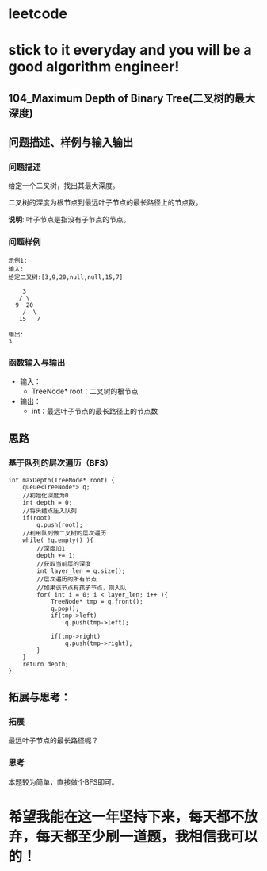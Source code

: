 # leetcode
# stick to it everyday and you will be a good algorithm engineer!
## 104_Maximum Depth of Binary Tree(二叉树的最大深度)
## 问题描述、样例与输入输出

### 问题描述

给定一个二叉树，找出其最大深度。

二叉树的深度为根节点到最远叶子节点的最长路径上的节点数。

__说明__: 叶子节点是指没有子节点的节点。

### 问题样例

	示例1:
	输入: 
	给定二叉树:[3,9,20,null,null,15,7]
	
		3
	   / \
	  9  20
	    /  \
	   15   7
	  
	输出: 
	3
	
### 函数输入与输出

* 输入：
	* TreeNode* root：二叉树的根节点
* 输出：
	* int：最远叶子节点的最长路径上的节点数

## 思路	
### 基于队列的层次遍历（BFS）

	int maxDepth(TreeNode* root) {
        queue<TreeNode*> q;
        //初始化深度为0
        int depth = 0;
        //将头结点压入队列
        if(root) 
            q.push(root);
        //利用队列做二叉树的层次遍历
        while( !q.empty() ){
            //深度加1
            depth += 1;
            //获取当前层的深度
            int layer_len = q.size();
            //层次遍历的所有节点
            //如果该节点有孩子节点，则入队
            for( int i = 0; i < layer_len; i++ ){
                TreeNode* tmp = q.front();
                q.pop();
                if(tmp->left)
                    q.push(tmp->left);
                
                if(tmp->right)
                    q.push(tmp->right);
            }
        }
        return depth;
    }
		

## 拓展与思考：
### 拓展
最远叶子节点的最长路径呢？
### 思考
本题较为简单，直接做个BFS即可。	  
# 希望我能在这一年坚持下来，每天都不放弃，每天都至少刷一道题，我相信我可以的！
